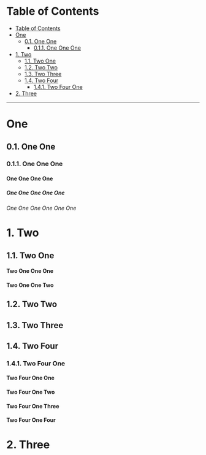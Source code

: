 <!-- !numberedheadings (skip=1 omit="One") -->

# Table of Contents

<!-- !toc -->

* [Table of Contents](#table-of-contents)
* [One](#one)
  * [0.1\. One One](#0-1-one-one)
    * [0.1.1\. One One One](#0-1-1-one-one-one)
* [1\. Two](#1-two)
  * [1.1\. Two One](#1-1-two-one)
  * [1.2\. Two Two](#1-2-two-two)
  * [1.3\. Two Three](#1-3-two-three)
  * [1.4\. Two Four](#1-4-two-four)
    * [1.4.1\. Two Four One](#1-4-1-two-four-one)
* [2\. Three](#2-three)

<!-- toc! -->

----

# One

## 0.1\. One One

### 0.1.1\. One One One

#### One One One One

##### One One One One One

###### One One One One One One

# 1\. Two

## 1.1\. Two One

#### Two One One One

#### Two One One Two

## 1.2\. Two Two

## 1.3\. Two Three

## 1.4\. Two Four

### 1.4.1\. Two Four One

#### Two Four One One

#### Two Four One Two

#### Two Four One Three

#### Two Four One Four

# 2\. Three

